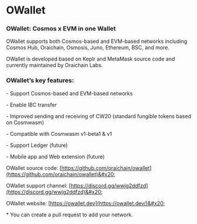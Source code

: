 # OWallet

### OWallet: Cosmos x EVM in one Wallet&#x20;

OWallet supports both Cosmos-based and EVM-based networks including Cosmos Hub, Oraichain, Osmosis, Juno, Ethereum, BSC, and more.&#x20;

OWallet is developed based on Keplr and MetaMask source code and currently maintained by Oraichain Labs.&#x20;

### OWallet’s key features:&#x20;

\- Support Cosmos-based and EVM-based networks&#x20;

\- Enable IBC transfer&#x20;

\- Improved sending and receiving of CW20 (standard fungible tokens based on Cosmwasm)&#x20;

\- Compatible with Cosmwasm v1-beta1 & v1&#x20;

\- Support Ledger (future)&#x20;

\- Mobile app and Web extension (future)&#x20;

OWallet source code: [https://github.com/oraichain/owallet](https://github.com/oraichain/owallet)&#x20;

OWallet support channel: [https://discord.gg/wwjg2ddfzd](https://discord.gg/wwjg2ddfzd)&#x20;

OWallet website: [https://owallet.dev](https://owallet.dev/)&#x20;

\* You can create a pull request to add your network.
